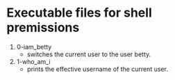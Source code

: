 # Executable files for shell premissions
1. 0-iam_betty
   - switches the current user to the user betty.
2. 1-who_am_i
   - prints the effective username of the current user.
